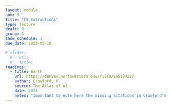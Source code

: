 ```yaml
---
layout: module
num: 9
title: "CS Extractions"
type: lecture
draft: 0
group: 6
show_schedule: 1
due_date: 2023-05-10

# slides:
  # - url: 
  #   title: 
readings:
  - title: Earth
    url: https://canvas.northwestern.edu/files/16518422/
    author: Crawford, K.
    source: The Atlas of AI
    date: 2021
    notes: "Important to note here the missing citations in Crawford's work from several Data & Society lab members who researched and brought up ideas from the book prior to Crawford's writing. See some <a href="https://twitter.com/SmithaKhorana/status/1431728246354231300">details here</a>."
---    
```

